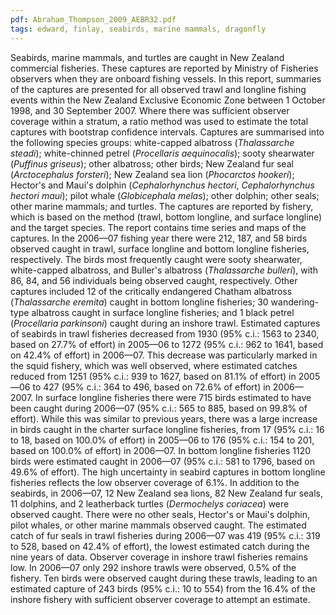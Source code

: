```yaml
---
pdf: Abraham_Thompson_2009_AEBR32.pdf
tags: edward, finlay, seabirds, marine mammals, dragonfly
---
```

Seabirds, marine mammals, and turtles are caught in New Zealand commercial fisheries. These captures are reported by Ministry of Fisheries observers when they are onboard fishing vessels. In this report, summaries of the captures are presented for all observed trawl and longline fishing events within the New Zealand Exclusive Economic Zone between 1 October 1998, and 30 September 2007. Where there was sufficient observer coverage within a stratum, a ratio method was used to estimate the total captures with bootstrap confidence intervals. Captures are summarised into the following species groups: white-capped albatross (*Thalassarche steadi*); white-chinned petrel (*Procellaris aequinocalis*); sooty shearwater (*Puffinus griseus*); other albatross; other birds; New Zealand fur seal (*Arctocephalus forsteri*); New Zealand sea lion (*Phocarctos hookeri*); Hector's and Maui's dolphin (*Cephalorhynchus hectori*, *Cephalorhynchus hectori maui*); pilot whale (*Globicephala melas*); other dolphin; other seals; other marine mammals; and turtles. The captures are reported by fishery, which is based on the method (trawl, bottom longline, and surface longline) and the target species. The report contains time series and maps of the captures. In the 2006—07 fishing year there were 212, 187, and 58 birds observed caught in trawl, surface longline and bottom longline fisheries, respectively. The birds most frequently caught were sooty shearwater, white-capped albatross, and Buller's albatross (*Thalassarche bulleri*), with 86, 84, and 56 individuals being observed caught, respectively. Other captures included 12 of the critically endangered Chatham albatross (*Thalassarche eremita*) caught in bottom longline fisheries; 30 wandering-type albatross caught in surface longline fisheries; and 1 black petrel (*Procellaria parkinsoni*) caught during an inshore trawl. Estimated captures of seabirds in trawl fisheries decreased from 1930 (95% c.i.: 1563 to 2340, based on 27.7% of effort) in 2005—06 to 1272 (95% c.i.: 962 to 1641, based on 42.4% of effort) in 2006—07. This decrease was particularly marked in the squid fishery, which was well observed, where estimated catches reduced from 1251 (95% c.i.: 939 to 1627, based on 81.1% of effort) in 2005—06 to 427 (95% c.i.: 364 to 496, based on 72.6% of effort) in 2006—2007. In surface longline fisheries there were 715 birds estimated to have been caught during 2006—07 (95% c.i.: 565 to 885, based on 99.8% of effort). While this was similar to previous years, there was a large increase in birds caught in the charter surface longline fisheries, from 17 (95% c.i.: 16 to 18, based on 100.0% of effort) in 2005—06 to 176 (95% c.i.: 154 to 201, based on 100.0% of effort) in 2006—07. In bottom longline fisheries 1120 birds were estimated caught in 2006—07 (95% c.i.: 581 to 1796, based on 49.6% of effort). The high uncertainty in seabird captures in bottom longline fisheries reflects the low observer coverage of 6.1%. In addition to the seabirds, in 2006—07, 12 New Zealand sea lions, 82 New Zealand fur seals, 11 dolphins, and 2 leatherback turtles (*Dermochelys coriacea*) were observed caught. There were no other seals, Hector's or Maui's dolphin, pilot whales, or other marine mammals observed caught. The estimated catch of fur seals in trawl fisheries during 2006—07 was 419 (95% c.i.: 319 to 528, based on 42.4% of effort), the lowest estimated catch during the nine years of data. Observer coverage in inshore trawl fisheries remains low. In 2006—07 only 292 inshore trawls were observed, 0.5% of the fishery. Ten birds were observed caught during these trawls, leading to an estimated capture of 243 birds (95% c.i.: 10 to 554) from the 16.4% of the inshore fishery with sufficient observer coverage to attempt an estimate. 
